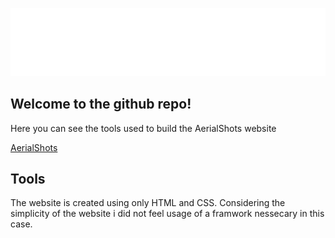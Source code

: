 ![](https://github.com/gustav-evensson/aerialshots/blob/main/website/assets/4xlogo.png)

## Welcome to the github repo!

Here you can see the tools used to build the AerialShots website

[AerialShots](https://aerialshots.se)

## Tools

The website is created using only HTML and CSS. Considering the simplicity of the website
i did not feel usage of a framwork nessecary in this case.

